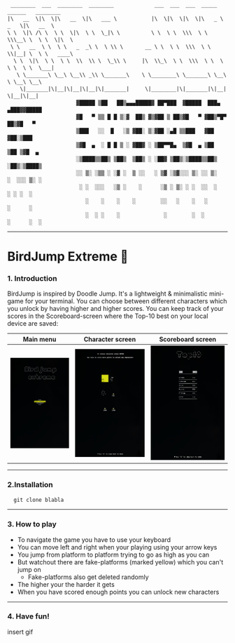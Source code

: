 ```
 ________  ___  ________  ________             ___  ___  ___  _____ ______   ________      
|\   __  \|\  \|\   __  \|\   ___ \           |\  \|\  \|\  \|\   _ \  _   \|\   __  \     
\ \  \|\ /\ \  \ \  \|\  \ \  \_|\ \          \ \  \ \  \\\  \ \  \\\__\ \  \ \  \|\  \    
 \ \   __  \ \  \ \   _  _\ \  \ \\ \       __ \ \  \ \  \\\  \ \  \\|__| \  \ \   ____\   
  \ \  \|\  \ \  \ \  \\  \\ \  \_\\ \     |\  \\_\  \ \  \\\  \ \  \    \ \  \ \  \___|   
   \ \_______\ \__\ \__\\ _\\ \_______\    \ \________\ \_______\ \__\    \ \__\ \__\      
    \|_______|\|__|\|__|\|__|\|_______|     \|________|\|_______|\|__|     \|__|\|__|                                                                                                   
                      ▓█████ ▒██   ██▒▄▄▄█████▓ ██▀███  ▓█████  ███▄ ▄███▓▓█████ 
                      ▓█   ▀ ▒▒ █ █ ▒░▓  ██▒ ▓▒▓██ ▒ ██▒▓█   ▀ ▓██▒▀█▀ ██▒▓█   ▀ 
                      ▒███   ░░  █   ░▒ ▓██░ ▒░▓██ ░▄█ ▒▒███   ▓██    ▓██░▒███   
                      ▒▓█  ▄  ░ █ █ ▒ ░ ▓██▓ ░ ▒██▀▀█▄  ▒▓█  ▄ ▒██    ▒██ ▒▓█  ▄ 
                      ░▒████▒▒██▒ ▒██▒  ▒██▒ ░ ░██▓ ▒██▒░▒████▒▒██▒   ░██▒░▒████▒
                      ░░ ▒░ ░▒▒ ░ ░▓ ░  ▒ ░░   ░ ▒▓ ░▒▓░░░ ▒░ ░░ ▒░   ░  ░░░ ▒░ ░
                       ░ ░  ░░░   ░▒ ░    ░      ░▒ ░ ▒░ ░ ░  ░░  ░      ░ ░ ░  ░
                         ░    ░    ░    ░        ░░   ░    ░   ░      ░      ░   
                         ░  ░ ░    ░              ░        ░  ░       ░      ░  ░

```
---
# BirdJump Extreme 🦅


### 1. Introduction
BirdJump is inspired by Doodle Jump. It's a lightweight & minimalistic mini-game for your terminal. You can choose between different characters which you unlock by having higher and higher scores. You can keep track of your scores in the Scoreboard-screen where the Top-10 best on your local device are saved:

Main menu             |  Character screen             | Scoreboard screen
:-------------------------:|:-------------------------:|:-------------------------:
![](./images/Main_menu.png)  |  ![](./images/Character_menu.png)| ![](./images/Scoreboard.png)

---
### 2.Installation
```
  git clone blabla
```

---
### 3. How to play
* To navigate the game you have to use your keyboard
* You can move left and right when your playing using your arrow keys
* You jump from platform to platform trying to go as high as you can
* But watchout there are fake-platforms (marked yellow) which you can't jump on
  * Fake-platforms also get deleted randomly
* The higher your the harder it gets
* When you have scored enough points you can unlock new characters

---
### 4. Have fun!
insert gif
